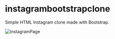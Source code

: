 # instagrambootstrapclone
Simple HTML Instagram clone made with Bootstrap.

![instagramPage](https://github.com/oykuky/kodluyoruz-odevler/blob/main/Bootstrap/odev2_instagramclone/assets/gif.gif)
